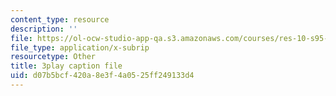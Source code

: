 ```yaml
---
content_type: resource
description: ''
file: https://ol-ocw-studio-app-qa.s3.amazonaws.com/courses/res-10-s95-physics-of-covid-19-transmission-fall-2020/d07b5bcf420a8e3f4a0525ff249133d4_jz3HWBmruo.srt
file_type: application/x-subrip
resourcetype: Other
title: 3play caption file
uid: d07b5bcf-420a-8e3f-4a05-25ff249133d4
---
```

